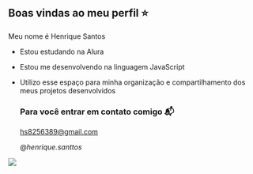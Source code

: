 ## Boas vindas ao meu perfil ⭐

Meu nome é Henrique Santos

- Estou estudando na Alura
- Estou me desenvolvendo na linguagem JavaScript
- Utilizo esse espaço para minha organização e compartilhamento dos meus projetos desenvolvidos

  ### Para você entrar em contato comigo 📬

  hs8256389@gmail.com
  
  @_henrique.santtos_
  
![](https://media1.tenor.com/m/g9WRGLK3JSwAAAAd/dog-happy-dog.gif)
